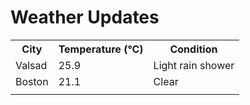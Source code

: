 # Weather Updates

<!-- WEATHER-UPDATE-START -->
<table><tr><th>City</th><th>Temperature (°C)</th><th>Condition</th></tr><tr><td>Valsad</td><td>25.9</td><td>Light rain shower</td></tr><tr><td>Boston</td><td>21.1</td><td>Clear</td></tr><tr><td></td><td></td><td></td></tr></table>
<!-- WEATHER-UPDATE-END -->
